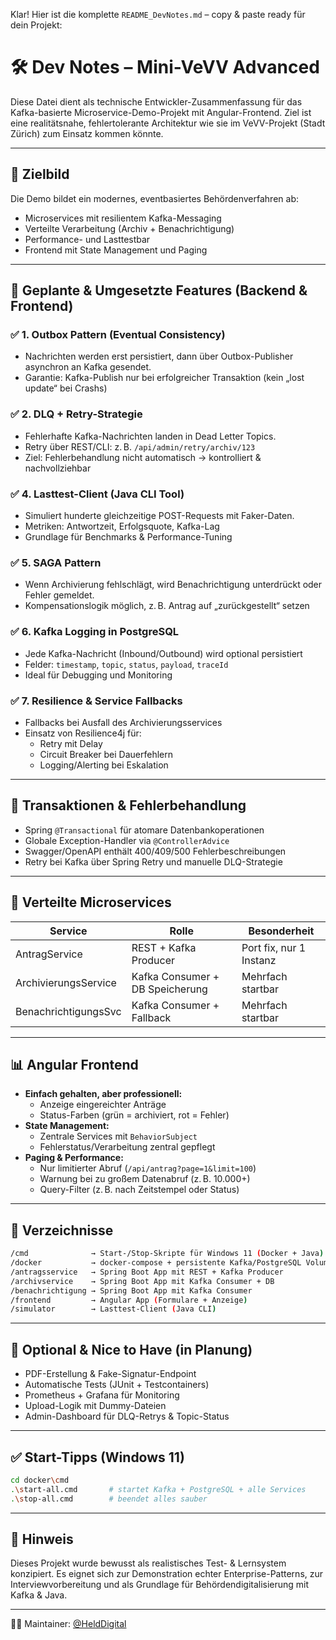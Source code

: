 Klar! Hier ist die komplette `README_DevNotes.md` – copy & paste ready für dein Projekt:
# 🛠️ Dev Notes – Mini-VeVV Advanced

Diese Datei dient als technische Entwickler-Zusammenfassung für das Kafka-basierte Microservice-Demo-Projekt mit Angular-Frontend. Ziel ist eine realitätsnahe, fehlertolerante Architektur wie sie im VeVV-Projekt (Stadt Zürich) zum Einsatz kommen könnte.

---

## 🎯 Zielbild

Die Demo bildet ein modernes, eventbasiertes Behördenverfahren ab:
- Microservices mit resilientem Kafka-Messaging
- Verteilte Verarbeitung (Archiv + Benachrichtigung)
- Performance- und Lasttestbar
- Frontend mit State Management und Paging

---

## 🔧 Geplante & Umgesetzte Features (Backend & Frontend)

### ✅ 1. Outbox Pattern (Eventual Consistency)
- Nachrichten werden erst persistiert, dann über Outbox-Publisher asynchron an Kafka gesendet.
- Garantie: Kafka-Publish nur bei erfolgreicher Transaktion (kein „lost update“ bei Crashs)

### ✅ 2. DLQ + Retry-Strategie
- Fehlerhafte Kafka-Nachrichten landen in Dead Letter Topics.
- Retry über REST/CLI: z. B. `/api/admin/retry/archiv/123`
- Ziel: Fehlerbehandlung nicht automatisch → kontrolliert & nachvollziehbar

### ✅ 4. Lasttest-Client (Java CLI Tool)
- Simuliert hunderte gleichzeitige POST-Requests mit Faker-Daten.
- Metriken: Antwortzeit, Erfolgsquote, Kafka-Lag
- Grundlage für Benchmarks & Performance-Tuning

### ✅ 5. SAGA Pattern
- Wenn Archivierung fehlschlägt, wird Benachrichtigung unterdrückt oder Fehler gemeldet.
- Kompensationslogik möglich, z. B. Antrag auf „zurückgestellt“ setzen

### ✅ 6. Kafka Logging in PostgreSQL
- Jede Kafka-Nachricht (Inbound/Outbound) wird optional persistiert
- Felder: `timestamp`, `topic`, `status`, `payload`, `traceId`
- Ideal für Debugging und Monitoring

### ✅ 7. Resilience & Service Fallbacks
- Fallbacks bei Ausfall des Archivierungsservices
- Einsatz von Resilience4j für:
  - Retry mit Delay
  - Circuit Breaker bei Dauerfehlern
  - Logging/Alerting bei Eskalation

---

## 🔐 Transaktionen & Fehlerbehandlung

- Spring `@Transactional` für atomare Datenbankoperationen
- Globale Exception-Handler via `@ControllerAdvice`
- Swagger/OpenAPI enthält 400/409/500 Fehlerbeschreibungen
- Retry bei Kafka über Spring Retry und manuelle DLQ-Strategie

---

## 🔄 Verteilte Microservices

| Service              | Rolle                            | Besonderheit             |
|----------------------|----------------------------------|--------------------------|
| AntragService        | REST + Kafka Producer            | Port fix, nur 1 Instanz  |
| ArchivierungsService | Kafka Consumer + DB Speicherung | Mehrfach startbar        |
| BenachrichtigungsSvc | Kafka Consumer + Fallback        | Mehrfach startbar        |

---

## 📊 Angular Frontend

- **Einfach gehalten, aber professionell:**
  - Anzeige eingereichter Anträge
  - Status-Farben (grün = archiviert, rot = Fehler)
- **State Management:**
  - Zentrale Services mit `BehaviorSubject`
  - Fehlerstatus/Verarbeitung zentral gepflegt
- **Paging & Performance:**
  - Nur limitierter Abruf (`/api/antrag?page=1&limit=100`)
  - Warnung bei zu großem Datenabruf (z. B. 10.000+)
  - Query-Filter (z. B. nach Zeitstempel oder Status)

---

## 📁 Verzeichnisse

```bash
/cmd              → Start-/Stop-Skripte für Windows 11 (Docker + Java)
/docker           → docker-compose + persistente Kafka/PostgreSQL Volumes
/antragsservice   → Spring Boot App mit REST + Kafka Producer
/archivservice    → Spring Boot App mit Kafka Consumer + DB
/benachrichtigung → Spring Boot App mit Kafka Consumer
/frontend         → Angular App (Formulare + Anzeige)
/simulator        → Lasttest-Client (Java CLI)
```

---

## 🧠 Optional & Nice to Have (in Planung)

- PDF-Erstellung & Fake-Signatur-Endpoint
- Automatische Tests (JUnit + Testcontainers)
- Prometheus + Grafana für Monitoring
- Upload-Logik mit Dummy-Dateien
- Admin-Dashboard für DLQ-Retrys & Topic-Status

---

## ✅ Start-Tipps (Windows 11)

```bash
cd docker\cmd
.\start-all.cmd       # startet Kafka + PostgreSQL + alle Services
.\stop-all.cmd        # beendet alles sauber
```

---

## 📣 Hinweis

Dieses Projekt wurde bewusst als realistisches Test- & Lernsystem konzipiert. Es eignet sich zur Demonstration echter Enterprise-Patterns, zur Interviewvorbereitung und als Grundlage für Behördendigitalisierung mit Kafka & Java.

---

👨‍💻 Maintainer: [@HeldDigital](https://github.com/HeldDigital)
